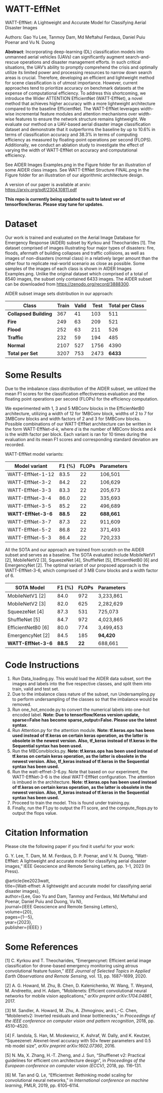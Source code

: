 # WATT-EffNet
WATT-EffNet: A Lightweight and Accurate Model for Classifying Aerial Disaster Images

Authors: Gao Yu Lee, Tanmoy Dam, Md Meftahul Ferdaus, Daniel Puiu Poenar and Vu N. Duong

**Abstract**: Incorporating deep-learning (DL) classification models into unmanned aerial vehicles (UAVs) can significantly augment search-and-rescue operations and disaster management efforts. In such critical situations, the UAV’s ability to promptly comprehend the crisis and optimally utilize its limited power and processing resources to narrow down search areas is crucial. Therefore, developing an efficient and lightweight method for scene classification is of utmost importance. However, current approaches tend to prioritize accuracy on benchmark datasets at the expense of computational efficiency. To address this shortcoming, we introduce the Wider ATTENTION EfficientNet (WATT-EffNet), a novel method that achieves higher accuracy with a more lightweight architecture compared to the baseline EfficientNet. The WATT-EffNet leverages width-wise incremental feature modules and attention mechanisms over width-wise features to ensure the network structure remains lightweight. We evaluate our method on a UAV-based aerial disaster image classification dataset and demonstrate that it outperforms the baseline by up to 10.6% in terms of classification accuracy and 38.3% in terms of computing efficiency as measured by floating-point operations per second (FLOPS). Additionally, we conduct an ablation study to investigate the effect of varying the width of WATT-EffNet on accuracy and computational efficiency. 

See AIDER Images Examples.png in the Figure folder for an illustration of some AIDER class images.
See WATT-EffNet Structure FINAL.png in the Figure folder for an illustration of our algorithmic architecture design.

A version of our paper is available at arxiv: https://arxiv.org/pdf/2304.10811.pdf 


**This repo is currently being updated to suit to latest ver of tensorflow/keras. Please stay tune for updates.**

# Dataset

Our work is trained and evaluated on the Aerial Image Database for Emergency Response (AIDER) subset by Kyrkou and Theocharides [1]. The dataset comprised of images illustrating four major types of disasters: fire, floods, afermath of building collapses and traffic collisions, as well as images of non-disasters (normal class) in a relatively larger amount than the other four to replicate real-world scenario as close as possible. Some samples of the images of each class is shown in AIDER Images Examples.png. Unlike the original dataset which comprised of a total of 8540 images, the subset only contained 6433 images. The AIDER subset can be downloaded from https://zenodo.org/record/3888300.

AIDER subset image sets distribution in our approach:

| Class | Train | Valid | Test | Total per Class |
| ------ | ------| ------| ------| ------|
|**Collapsed Building**| 367 | 41 | 103 | 511 |
|**Fire**| 249 | 63 | 209 | 521 |
|**Flood**| 252 | 63 | 211 | 526 |
|**Traffic**| 232 | 59 | 194 | 485 |
|**Normal**| 2107 | 527 | 1756 | 4390 |
|**Total per Set**| 3207 | 753 | 2473 | **6433** |

# Some Results

Due to the imbalance class distribution of the AIDER subset, we utilized the mean F1 scores for the classification effectiveness evaluation and the floating point operations per second (FLOPs) for the efficiency computation.

We experimented with 1, 3 and 5 MBConv blocks in the EfficienNetB0 architecture, utilizing a width of 12 for 1MBConv block, widths of 2 to 7 for 3MBConv blocks and width factors of 2 and 3 for 5MBConv blocks. Possible combinations of our WATT-EffNet architecture can be written in the form WATT-EffNet-*d*-*k*, where *d* is the number of MBConv blocks and *k* is the width factor per block. Each variant is ran for 10 times during the evaluation and its mean F1 scores and corresponding standard deviation are recorded.

WATT-EffNet model variants:

| Model variant | F1 (%) | FLOPs | Parameters |
| ------ | ------| ------| ------|
| WATT-EffNet-1-12| 83.5 | 22 | 106,501 |
| WATT-EffNet-3-2| 84.2 | 22 | 106,629 |
| WATT-EffNet-3-3| 83.3 | 22 | 205,673 |
| WATT-EffNet-3-4| 86.0 | 22 | 335,693 |
| WATT-EffNet-3-5| 85.2 | 22 | 496,689 |
| **WATT-EffNet-3-6**| **88.5** | **22** | **688,661** |
| WATT-EffNet-3-7 | 87.3 | 22 | 911,609 |
| WATT-EffNet-5-2 | 86.8 | 22 | 371,493 |
| WATT-EffNet-5-3 | 86.4 | 22 | 720,233 |

All the SOTA and our approach are trained from scratch on the AIDER subset and serves as a baseline. The SOTA evaluated include MobileNetV1 [2], MobileNetV2 [3], SqueezeNet [4], ShuffleNet [5], EfficientNetB0 [6] and EmergencyNet [2]. The optimal variant of our propsoed approach is the WATT-EffNet-3-6, which comprised of 3 MB Conv blocks and a width factor of 6. 

| SOTA Model | F1 (%) | FLOPs | Parameters |
| ------ | ------| ------| ------|
| MobileNetV1 [2]| 84.0 | 972 | 3,233,861 |
| MobileNetV2 [3]| 82.0 | 625 | 2,282,629 |
| SqueezeNet [4]| 87.3 | 531 | 725,073 |
| ShuffleNet [5]| 84.7 | 972 | 4,023,865 |
| EfficientNetB0 [6]| 80.0 | 774 | 3,499,453 |
| EmergencyNet [2]| 84.5 | 185 | **94,420** |
| **WATT-EffNet-3-6** | **88.5** | **22** | 688,661 |

# Code Instructions
1) Run Data_loading.py. This would load the AIDER data subset, sort the images and labels into the five respective classes, and split them into train, valid and test set.
2) Due to the imbalance class nature of the subset, run Undersampling.py to perform undersampling of the classes so that the imbalance would be removed.
3) Run one_hot_encode.py to convert the numerical labels into one-hot encoded label. **Note: Due to tensorflow/Keras version update, sparse=False has become sparse_output=False. Please use the latest syntax**.
4) Run Attention.py for the attention module. **Note: tf.keras.ops has been used instead of tf.keras on certain keras operation, as the latter is obsolete in the newest version. Also, tf_keras instead of tf.keras in the Sequential syntax has been used.**
5) Run the MBConvblocks.py. **Note: tf.keras.ops has been used instead of tf.keras on certain keras operation, as the latter is obsolete in the newest version. Also, tf_keras instead of tf.keras in the Sequential syntax has been used.**
6) Run the watt-effnet-3-6.py. Note that based on our experiment, the WATT-EffNet-3-6 is the ideal WATT-EffNet configuration. The attention is imbued in the architecture. **Note: tf.keras.ops has been used instead of tf.keras on certain keras operation, as the latter is obsolete in the newest version. Also, tf_keras instead of tf.keras in the Sequential syntax has been used.**
7) Proceed to train the model. This is found under training.py.
8) Finally, run the F1.py to output the F1 score, and the compute_flops.py to output the flops value.


# Citation Information

Please cite the following paper if you find it useful for your work:

G. Y. Lee, T. Dam, M. M. Ferdaus, D. P. Poenar, and V. N. Duong, “Watt-EffNet: A lightweight and accurate model for classifying aerial disaster images,” IEEE Geoscience and Remote Sensing Letters, pp. 1–1, 2023 (In Press). 

@article{lee2023watt, \
  title={Watt-effnet: A lightweight and accurate model for classifying aerial disaster images}, \
  author={Lee, Gao Yu and Dam, Tanmoy and Ferdaus, Md Meftahul and Poenar, Daniel Puiu and Duong, Vu N}, \
  journal={IEEE Geoscience and Remote Sensing Letters}, \
  volume={20}, \
  pages={1--5}, \
  year={2023}, \
  publisher={IEEE}
}

# Some References

[1] C. Kyrkou and T. Theocharides, “Emergencynet: Efficient aerial image
classification for drone-based emergency monitoring using atrous convolutional feature fusion,” *IEEE Journal of Selected Topics in Applied
Earth Observations and Remote Sensing*, vol. 13, pp. 1687–1699, 2020.

[2] A. G. Howard, M. Zhu, B. Chen, D. Kalenichenko, W. Wang, T. Weyand, M. Andreetto, and H. Adam, “Mobilenets: Efficient convolutional neural networks for mobile vision applications,” *arXiv preprint arXiv:1704.04861*, 2017.

[3] M. Sandler, A. Howard, M. Zhu, A. Zhmoginov, and L.-C. Chen, “Mobilenetv2: Inverted residuals and linear bottlenecks,” in *Proceedings
of the IEEE conference on computer vision and pattern recognition*, 2018, pp. 4510–4520.

[4] F. Iandola, S. Han, M. Moskewicz, K. Ashraf, W. Dally, and K. Keutzer, “Squeezenet: Alexnet-level accuracy with 50× fewer parameters and 
0.5 mb model size”, *arXiv preprint arXiv:1602.07360*, 2016.

[5] N. Ma, X. Zhang, H.-T. Zheng, and J. Sun, “Shufflenet v2: Practical guidelines for efficient cnn architecture design”, in *Proceedings of the
European conference on computer vision (ECCV)*, 2018, pp. 116–131.

[6] M. Tan and Q. Le, “Efficientnet: Rethinking model scaling for convolutional neural networks,” in *International conference on machine
learning*, PMLR, 2019, pp. 6105–6114.


